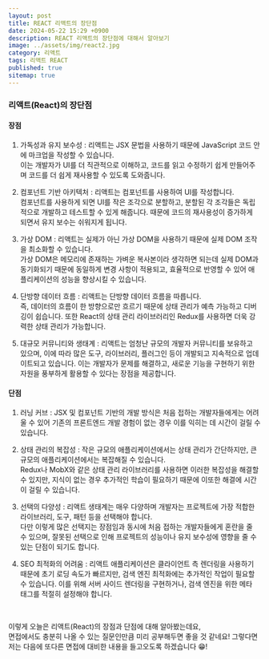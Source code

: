 ```yaml
---
layout: post
title: REACT 리액트의 장단점
date: 2024-05-22 15:29 +0900
description: REACT 리액트의 장단점에 대해서 알아보기
image: ../assets/img/react2.jpg
category: 리액트
tags: 리액트 REACT
published: true
sitemap: true
---
```


### 리액트(React)의 장단점

#### 장점

1. 가독성과 유지 보수성
: 리액트는 JSX 문법을 사용하기 때문에 JavaScript 코드 안에 마크업을 작성할 수 있습니다.<br>
이는 개발자가 UI를 더 직관적으로 이해하고, 코드를 읽고 수정하기 쉽게 만들어주며 코드를 더 쉽게 재사용할 수 있도록 도와줍니다.

2. 컴포넌트 기반 아키텍처
: 리액트는 컴포넌트를 사용하여 UI를 작성합니다.<br>
컴포넌트를 사용하게 되면 UI를 작은 조각으로 분할하고, 분할된 각 조각들은 독립적으로 개발하고 테스트할 수 있게 해줍니다. 때문에 코드의 재사용성이 증가하게 되면서 유지 보수는 쉬워지게 됩니다.

3. 가상 DOM
: 리액트는 실제가 아닌 가상 DOM을 사용하기 때문에 실제 DOM 조작을 최소화할 수 있습니다.<br>
가상 DOM은 메모리에 존재하는 가벼운 복사본이라 생각하면 되는데 실제 DOM과 동기화되기 때문에 동일하게 변경 사항이 적용되고, 효율적으로 반영할 수 있어 애플리케이션의 성능을 향상시킬 수 있습니다.

4. 단방향 데이터 흐름
: 리액트는 단방향 데이터 흐름을 따릅니다.<br>
즉, 데이터의 흐름이 한 방향으로만 흐르기 때문에 상태 관리가 예측 가능하고 디버깅이 쉽습니다. 또한 React의 상태 관리 라이브러리인 Redux를 사용하면 더욱 강력한 상태 관리가 가능합니다.

5. 대규모 커뮤니티와 생태계
: 리액트는 엄청난 규모의 개발자 커뮤니티를 보유하고 있으며, 이에 따라 많은 도구, 라이브러리, 플러그인 등이 개발되고 지속적으로 업데이트되고 있습니다. 이는 개발자가 문제를 해결하고, 새로운 기능을 구현하기 위한 자원을 풍부하게 활용할 수 있다는 장점을 제공합니다.

#### 단점

1. 러닝 커브
: JSX 및 컴포넌트 기반의 개발 방식은 처음 접하는 개발자들에게는 어려울 수 있어 기존의 프론트엔드 개발 경험이 없는 경우 이를 익히는 데 시간이 걸릴 수 있습니다.

2. 상태 관리의 복잡성
: 작은 규모의 애플리케이션에서는 상태 관리가 간단하지만, 큰 규모의 애플리케이션에서는 복잡해질 수 있습니다.<br>
Redux나 MobX와 같은 상태 관리 라이브러리를 사용하면 이러한 복잡성을 해결할 수 있지만, 지식이 없는 경우 추가적인 학습이 필요하기 때문에 이또한 해결에 시간이 걸릴 수 있습니다.

3. 선택의 다양성
: 리액트 생태계는 매우 다양하며 개발자는 프로젝트에 가장 적합한 라이브러리, 도구, 패턴 등을 선택해야 합니다.<br>
다만 이렇게 많은 선택지는 장점임과 동시에 처음 접하는 개발자들에게 혼란을 줄 수 있으며, 잘못된 선택으로 인해 프로젝트의 성능이나 유지 보수성에 영향을 줄 수 있는 단점이 되기도 합니다.

4. SEO 최적화의 어려움
: 리액트 애플리케이션은 클라이언트 측 렌더링을 사용하기 때문에 초기 로딩 속도가 빠르지만, 검색 엔진 최적화에는 추가적인 작업이 필요할 수 있습니다. 이를 위해 서버 사이드 렌더링을 구현하거나, 검색 엔진을 위한 메타 태그를 적절히 설정해야 합니다.

<br>

이렇게 오늘은 리액트(React)의 장점과 단점에 대해 알아봤는데요,<br>
면접에서도 충분히 나올 수 있는 질문인만큼 미리 공부해두면 좋을 것 같네요!
그렇다면 저는 다음에 또다른 면접에 대비한 내용을 들고오도록 하겠습니다 😁!